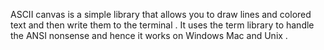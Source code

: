 ASCII
canvas
is
a
simple
library
that
allows
you
to
draw
lines
and
colored
text
and
then
write
them
to
the
terminal
.
It
uses
the
term
library
to
handle
the
ANSI
nonsense
and
hence
it
works
on
Windows
Mac
and
Unix
.
